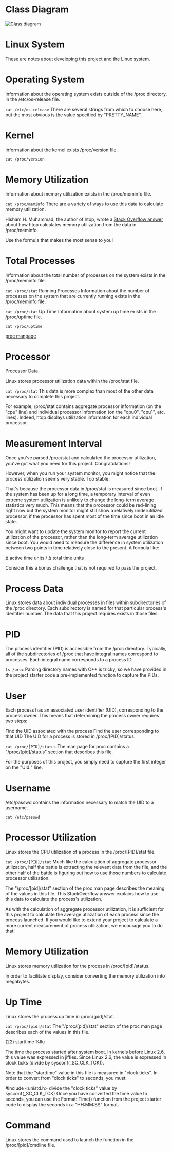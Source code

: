 # Class Diagram

![Class diagram](./plantuml/nanodegree-monitor.png)

# Linux System

These are notes about developing this project and the Linux system.

# Operating System

Information about the operating system exists outside of the /proc directory, in the /etc/os-release file.

`cat /etc/os-release`
There are several strings from which to choose here, but the most obvious is the value specified by "PRETTY_NAME".

# Kernel

Information about the kernel exists /proc/version file.

`cat /proc/version`

# Memory Utilization

Information about memory utilization exists in the /proc/meminfo file.

`cat /proc/meminfo`
There are a variety of ways to use this data to calculate memory utilization.

Hisham H. Muhammad, the author of htop, wrote a [Stack Overflow answer](https://stackoverflow.com/a/41251290) about how htop calculates memory utilization from the data in /proc/meminfo.

Use the formula that makes the most sense to you!

# Total Processes

Information about the total number of processes on the system exists in the /proc/meminfo file.

`cat /proc/stat`
Running Processes
Information about the number of processes on the system that are currently running exists in the /proc/meminfo file. 

`cat /proc/stat`
Up Time
Information about system up time exists in the /proc/uptime file.

`cat /proc/uptime`

[proc manpage](https://man7.org/linux/man-pages/man5/proc.5.html)

# Processor

Processor Data

Linux stores processor utilization data within the /proc/stat file.

`cat /proc/stat`
This data is more complex than most of the other data necessary to complete this project.

For example, /proc/stat contains aggregate processor information (on the "cpu" line) and individual processor information (on the "cpu0", "cpu1", etc. lines). Indeed, htop displays utilization information for each individual processor.

# Measurement Interval

Once you've parsed /proc/stat and calculated the processor utilization, you've got what you need for this project. Congratulations!

However, when you run your system monitor, you might notice that the process utilization seems very stable. Too stable.

That's because the processor data in /proc/stat is measured since boot. If the system has been up for a long time, a temporary interval of even extreme system utilization is unlikely to change the long-term average statistics very much. This means that the processor could be red-lining right now but the system monitor might still show a relatively underutilized processor, if the processor has spent most of the time since boot in an idle state.

You might want to update the system monitor to report the current utilization of the processor, rather than the long-term average utilization since boot. You would need to measure the difference in system utilization between two points in time relatively close to the present. A formula like:

Δ active time units / Δ total time units

Consider this a bonus challenge that is not required to pass the project.

# Process Data

Linux stores data about individual processes in files within subdirectories of the /proc directory. Each subdirectory is named for that particular process's identifier number. The data that this project requires exists in those files.

# PID

The process identifier (PID) is accessible from the /proc directory. Typically, all of the subdirectories of /proc that have integral names correspond to processes. Each integral name corresponds to a process ID.

`ls /proc`
Parsing directory names with C++ is tricky, so we have provided in the project starter code a pre-implemented function to capture the PIDs.

# User

Each process has an associated user identifier (UID), corresponding to the process owner. This means that determining the process owner requires two steps:

Find the UID associated with the process
Find the user corresponding to that UID
The UID for a process is stored in /proc/[PID]/status.

`cat /proc/[PID]/status`
The man page for proc contains a "/proc/[pid]/status" section that describes this file.

For the purposes of this project, you simply need to capture the first integer on the "Uid:" line.

# Username

/etc/passwd contains the information necessary to match the UID to a username.

`cat /etc/passwd`

# Processor Utilization

Linux stores the CPU utilization of a process in the /proc/[PID]/stat file.

`cat /proc/[PID]/stat`
Much like the calculation of aggregate processor utilization, half the battle is extracting the relevant data from the file, and the other half of the battle is figuring out how to use those numbers to calculate processor utilization.

The "/proc/[pid]/stat" section of the proc man page describes the meaning of the values in this file. This StackOverflow answer explains how to use this data to calculate the process's utilization.

As with the calculation of aggregate processor utilization, it is sufficient for this project to calculate the average utilization of each process since the process launched. If you would like to extend your project to calculate a more current measurement of process utilization, we encourage you to do that!

# Memory Utilization

Linux stores memory utilization for the process in /proc/[pid]/status.


In order to facilitate display, consider converting the memory utilization into megabytes.

# Up Time

Linux stores the process up time in /proc/[pid]/stat.

`cat /proc/[pid]/stat`
The "/proc/[pid]/stat" section of the proc man page describes each of the values in this file.

(22) starttime %llu

The time the process started after system boot. In kernels before Linux 2.6, this value was expressed in jiffies. Since Linux 2.6, the value is expressed in clock ticks (divide by sysconf(_SC_CLK_TCK)).

Note that the "starttime" value in this file is measured in "clock ticks". In order to convert from "clock ticks" to seconds, you must:

#include <unistd.h>
divide the "clock ticks" value by sysconf(_SC_CLK_TCK)
Once you have converted the time value to seconds, you can use the Format::Time() function from the project starter code to display the seconds in a "HH:MM:SS" format.

# Command

Linux stores the command used to launch the function in the /proc/[pid]/cmdline file.
